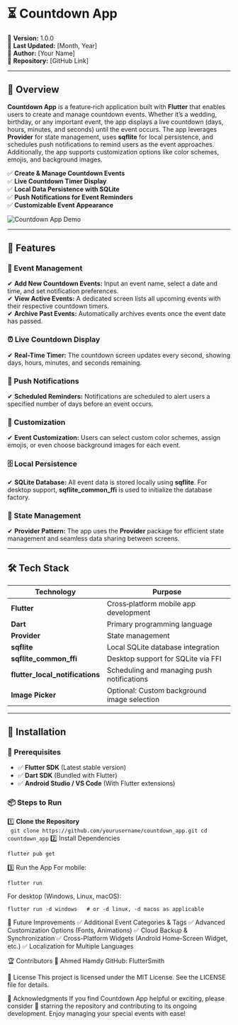 # ⏳ Countdown App

📌 **Version:** 1.0.0  
📅 **Last Updated:** [Month, Year]  
👤 **Author:** [Your Name]  
🔗 **Repository:** [GitHub Link]

---

## 📖 Overview

**Countdown App** is a feature‑rich application built with **Flutter** that enables users to create and manage countdown events. Whether it’s a wedding, birthday, or any important event, the app displays a live countdown (days, hours, minutes, and seconds) until the event occurs. The app leverages **Provider** for state management, uses **sqflite** for local persistence, and schedules push notifications to remind users as the event approaches. Additionally, the app supports customization options like color schemes, emojis, and background images.

✅ **Create & Manage Countdown Events**  
✅ **Live Countdown Timer Display**  
✅ **Local Data Persistence with SQLite**  
✅ **Push Notifications for Event Reminders**  
✅ **Customizable Event Appearance**

![Countdown App Demo](https://media.giphy.com/media/your-demo-url-here/giphy.gif)

---

## 🚀 Features

### 📅 Event Management
✔ **Add New Countdown Events:** Input an event name, select a date and time, and set notification preferences.  
✔ **View Active Events:** A dedicated screen lists all upcoming events with their respective countdown timers.  
✔ **Archive Past Events:** Automatically archives events once the event date has passed.

### ⏰ Live Countdown Display
✔ **Real-Time Timer:** The countdown screen updates every second, showing days, hours, minutes, and seconds remaining.

### 🔔 Push Notifications
✔ **Scheduled Reminders:** Notifications are scheduled to alert users a specified number of days before an event occurs.

### 🎨 Customization
✔ **Event Customization:** Users can select custom color schemes, assign emojis, or even choose background images for each event.

### 🗄️ Local Persistence
✔ **SQLite Database:** All event data is stored locally using **sqflite**. For desktop support, **sqflite_common_ffi** is used to initialize the database factory.

### 🔄 State Management
✔ **Provider Pattern:** The app uses the **Provider** package for efficient state management and seamless data sharing between screens.

---

## 🛠️ Tech Stack

| Technology                   | Purpose                                                     |
|------------------------------|-------------------------------------------------------------|
| **Flutter**                  | Cross‑platform mobile app development                       |
| **Dart**                     | Primary programming language                                |
| **Provider**                 | State management                                            |
| **sqflite**                  | Local SQLite database integration                           |
| **sqflite_common_ffi**       | Desktop support for SQLite via FFI                          |
| **flutter_local_notifications** | Scheduling and managing push notifications            |
| **Image Picker**             | Optional: Custom background image selection                |

---

## 🚀 Installation

### 📌 Prerequisites
- ✅ **Flutter SDK** (Latest stable version)  
- ✅ **Dart SDK** (Bundled with Flutter)  
- ✅ **Android Studio / VS Code** (With Flutter extensions)

### 📦 Steps to Run

1️⃣ **Clone the Repository**  
    ```
      git clone https://github.com/yourusername/countdown_app.git
    cd countdown_app```
2️⃣ Install Dependencies
```
flutter pub get
```

3️⃣ Run the App
For mobile:
```
flutter run
```

For desktop (Windows, Linux, macOS):
```
flutter run -d windows   # or -d linux, -d macos as applicable
```
📌 Future Improvements
✅ Additional Event Categories & Tags
✅ Advanced Customization Options (Fonts, Animations)
✅ Cloud Backup & Synchronization
✅ Cross-Platform Widgets (Android Home-Screen Widget, etc.)
✅ Localization for Multiple Languages

🏆 Contributors
👤 Ahmed Hamdy
GitHub: FlutterSmith

📝 License
This project is licensed under the MIT License. See the LICENSE file for details.

📢 Acknowledgments
If you find Countdown App helpful or exciting, please consider 🌟 starring the repository and contributing to its ongoing development. Enjoy managing your special events with ease!


